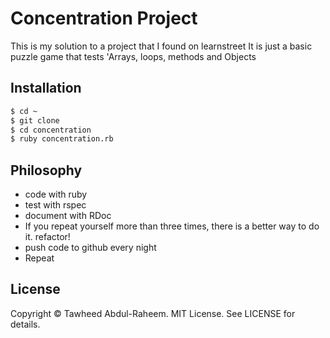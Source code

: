 # Concentration Project
This is my solution to a project that I found on learnstreet 
It is just a basic puzzle game that tests 'Arrays, loops, methods and Objects

## Installation
```bash
$ cd ~
$ git clone
$ cd concentration
$ ruby concentration.rb
```

## Philosophy
* code with ruby
* test with rspec
* document with RDoc
* If you repeat yourself more than three times, there is a better way to do it. refactor!
* push code to github every night
* Repeat

## License

Copyright © Tawheed Abdul-Raheem.  MIT License.  See LICENSE for details.

